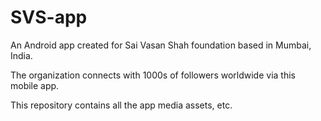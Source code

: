 # SVS-app

An Android app created for Sai Vasan Shah foundation based in Mumbai, India.

The organization connects with 1000s of followers worldwide via this mobile app.

This repository contains all the app media assets, etc.